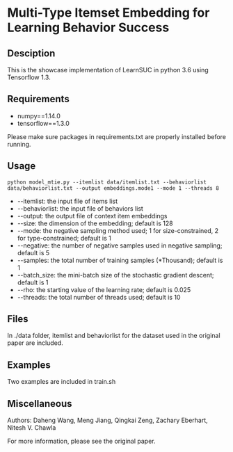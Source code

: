 # Multi-Type Itemset Embedding for Learning Behavior Success

## Desciption
This is the showcase implementation of LearnSUC in python 3.6 using Tensorflow 1.3.


## Requirements
 - numpy==1.14.0
 - tensorflow==1.3.0

Please make sure packages in requirements.txt are properly installed before running.


## Usage
```
python model_mtie.py --itemlist data/itemlist.txt --behaviorlist data/behaviorlist.txt --output embeddings.mode1 --mode 1 --threads 8
```

 - --itemlist: the input file of items list
 - --behaviorlist: the input file of behaviors list
 - --output: the output file of context item embeddings
 - --size: the dimension of the embedding; default is 128
 - --mode: the negative sampling method used; 1 for size-constrained, 2 for type-constrained; default is 1
 - --negative: the number of negative samples used in negative sampling; default is 5
 - --samples: the total number of training samples (*Thousand); default is 1
 - --batch_size: the mini-batch size of the stochastic gradient descent; default is 1
 - --rho: the starting value of the learning rate; default is 0.025
 - --threads: the total number of threads used; default is 10

## Files

In ./data folder, itemlist and behaviorlist for the dataset used in the original paper are included.

## Examples
Two examples are included in train.sh

## Miscellaneous

Authors: Daheng Wang, Meng Jiang, Qingkai Zeng, Zachary Eberhart, Nitesh V. Chawla

For more information, please see the original paper.
